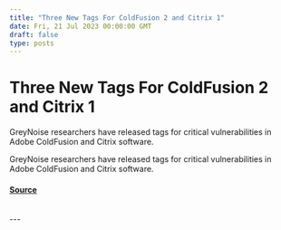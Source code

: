 ```yaml
---
title: "Three New Tags For ColdFusion 2 and Citrix 1"
date: Fri, 21 Jul 2023 00:00:00 GMT
draft: false
type: posts
---
```

# Three New Tags For ColdFusion 2 and Citrix 1





GreyNoise researchers have released tags for critical vulnerabilities in Adobe ColdFusion and Citrix software.

GreyNoise researchers have released tags for critical vulnerabilities in Adobe ColdFusion and Citrix software.

#### [Source](https://www.greynoise.io/blog/three-new-tags-for-coldfusion-2-and-citrix-1)

<br/>
---
